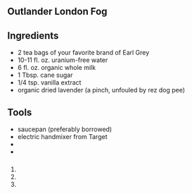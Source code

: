## Outlander London Fog


## Ingredients

* 2 tea bags of your favorite brand of Earl Grey
* 10-11 fl. oz. uranium-free water
* 6 fl. oz. organic whole milk
* 1 Tbsp. cane sugar
* 1/4 tsp. vanilla extract
* organic dried lavender (a pinch, unfouled by rez dog pee)

## Tools

* saucepan (preferably borrowed)
* electric handmixer from Target
* 
* 

### 

1. 
1. 
1. 

